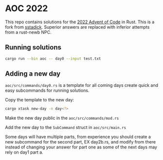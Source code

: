 # AOC 2022

This repo contains solutions for the [2022 Advent of Code](https://adventofcode.com/) in Rust.
This is a fork from [sstadick](https://github.com/sstadick/aoc-2022).
Superior answers are replaced with inferior attempts from a rust-newb NPC.

## Running solutions

```bash
cargo run --bin aoc -- day0 --input test.txt
```

## Adding a new day

`aoc/src/commands/day0.rs` is a template for all coming days create quick and easy subcommands for running solutions.

Copy the template to the new day:

```bash
cargo xtask new-day -n day<?>
```

Make the new day public in the `aoc/src/commands/mod.rs`

Add the new day to the `SubCommand` struct in `aoc/src/main.rs`

Some days will have multiple parts, from experience you should create a new subcommand for the second part, EX day2b.rs, and modify from there instead of changing your answer for part one as some of the next days may rely on day1 part a.
